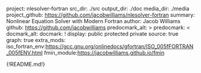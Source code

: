 project: nlesolver-fortran
src_dir: ./src
output_dir: ./doc
media_dir: ./media
project_github: https://github.com/jacobwilliams/nlesolver-fortran
summary: Nonlinear Equation Solver with Modern Fortran
author: Jacob Williams
github: https://github.com/jacobwilliams
predocmark_alt: >
predocmark: <
docmark_alt:
docmark: !
display: public
         protected
         private
source: true
graph: true
extra_mods: iso_fortran_env:https://gcc.gnu.org/onlinedocs/gfortran/ISO_005fFORTRAN_005fENV.html
            fmin_module:https://jacobwilliams.github.io/fmin

{!README.md!}
